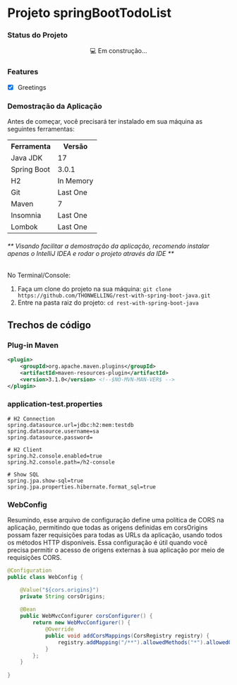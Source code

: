 # Projeto springBootTodoList


<h3>Status do Projeto</h3>
<p align="center">  💻 Em construção... </p>

<h3>Features</h3>

- [x] Greetings<br>

<h3>Demostração da Aplicação</h3>
<p>Antes de começar, você precisará ter instalado em sua máquina as seguintes ferramentas:</p>
<table>
<tr>
	<th>Ferramenta</th>
	<th>Versão</th>
</tr>
<tr>
	<td>Java JDK</td>
	<td>17</td>
</tr>
<tr>
	<td>Spring Boot</td>
	<td>3.0.1</td>
</tr>
<tr>
	<td>H2</td>
	<td>In Memory</td>
</tr>
<tr>
	<td>Git</td>
	<td>Last One</td>
</tr>
<tr>
	<td>Maven</td>
	<td>7</td>
</tr>
<tr>
	<td>Insomnia</td>
	<td>Last One</td>
</tr>
<tr>
	<td>Lombok</td>
	<td>Last One</td>
</tr>

</table>
<h6>** Visando facilitar a demostração da aplicação, recomendo instalar apenas o IntelliJ IDEA e rodar o projeto através da IDE **</h6>

No Terminal/Console:
<ol>
	<li>Faça um clone do projeto na sua máquina: <code>git clone https://github.com/THONWELLING/rest-with-spring-boot-java.git</code></li>
	<li>Entre na pasta raiz do projeto: <code>cd rest-with-spring-boot-java</code></li> 
</ol>

## Trechos de código

### Plug-in Maven

```xml
<plugin>
	<groupId>org.apache.maven.plugins</groupId>
	<artifactId>maven-resources-plugin</artifactId>
	<version>3.1.0</version> <!--$NO-MVN-MAN-VER$ -->
</plugin>
```

### application-test.properties

```
# H2 Connection
spring.datasource.url=jdbc:h2:mem:testdb
spring.datasource.username=sa
spring.datasource.password=

# H2 Client
spring.h2.console.enabled=true
spring.h2.console.path=/h2-console

# Show SQL
spring.jpa.show-sql=true
spring.jpa.properties.hibernate.format_sql=true
```

### WebConfig

Resumindo, esse arquivo de configuração define uma política de CORS na aplicação, permitindo que todas as origens definidas em corsOrigins possam fazer requisições para todas as URLs da aplicação, usando todos os métodos HTTP disponíveis. Essa configuração é útil quando você precisa permitir o acesso de origens externas à sua aplicação por meio de requisições CORS.

```java
@Configuration
public class WebConfig {

	@Value("${cors.origins}")
	private String corsOrigins;
	
	@Bean
	public WebMvcConfigurer corsConfigurer() {
		return new WebMvcConfigurer() {
			@Override
			public void addCorsMappings(CorsRegistry registry) {
				registry.addMapping("/**").allowedMethods("*").allowedOrigins(corsOrigins);
			}
		};
	}
	
}
```
